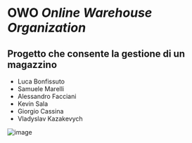 # OWO *Online Warehouse Organization*
## **Progetto che consente la gestione di un magazzino**
- Luca Bonfissuto
- Samuele Marelli
- Alessandro Facciani
- Kevin Sala
- Giorgio Cassina
- Vladyslav Kazakevych

![image](https://user-images.githubusercontent.com/81413640/142722371-805c9c83-d1a2-45ca-92e7-b1ea1cad32d6.png)
